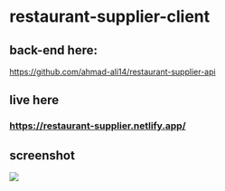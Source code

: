 # restaurant-supplier-client 

## back-end here: 

https://github.com/ahmad-ali14/restaurant-supplier-api

## live here

### https://restaurant-supplier.netlify.app/

## screenshot
![](https://i.imgur.com/aVNY53A.png)
